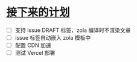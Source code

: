 # [接下来的计划](https://github.com/shiyang07ca/shiyang07ca.github.io/issues/5)

- [ ] 支持 issue DRAFT 标签，zola 编译时不渲染文章
- [ ] issue 标签自动嵌入 zola 模板中
- [ ] 配置 CDN 加速
- [ ] 测试 Vercel 部署